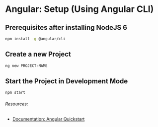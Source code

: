 # Angular: Setup (Using Angular CLI)

## Prerequisites after installing NodeJS 6
```sh
npm install -g @angular/cli
```

## Create a new Project
```sh
ng new PROJECT-NAME
```

## Start the Project in Development Mode
```sh
npm start
```


###### Resources:
- [Documentation: Angular Quickstart](https://angular.io/guide/quickstart)